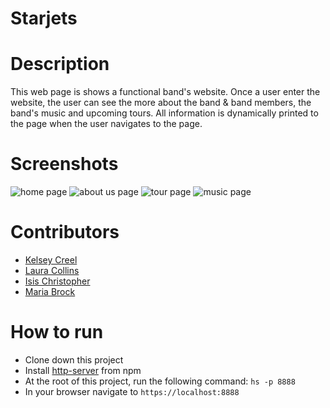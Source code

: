 # Starjets

# Description
This web page is shows a functional band's website. Once a user enter the website, the user can see the more about the band & band members, the band's music and upcoming tours. All information is dynamically printed to the page when the user navigates to the page.


# Screenshots
![home page](https://raw.githubusercontent.com/kelseycreel/starjets/master/screenshots/starjets1.PNG)
![about us page](https://raw.githubusercontent.com/kelseycreel/starjets/master/screenshots/starjets2.PNG)
![tour page](https://raw.githubusercontent.com/kelseycreel/starjets/master/screenshots/starjets3.PNG)
![music page](https://raw.githubusercontent.com/kelseycreel/starjets/master/screenshots/starjets4.PNG)

# Contributors
* [Kelsey Creel](https://github.com/kelseycreel)
* [Laura Collins](https://github.com/LaCollins)
* [Isis Christopher](https://github.com/isischristopher)
* [Maria Brock](https://github.com/mariabrock)

# How to run
* Clone down this project
* Install [http-server](https://www.npmjs.com/package/http-server) from npm
* At the root of this project, run the following command: `hs -p 8888`
* In your browser navigate to `https://localhost:8888`

